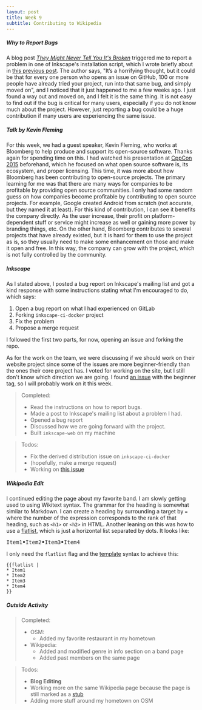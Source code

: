 ```yaml
---
layout: post
title: Week 9
subtitle: Contributing to Wikipedia
---
```



##### Why to Report Bugs
A blog post *[They Might Never Tell You It's Broken][WHY_TO_REPORT_BUGS]*
triggered me to report a problem in one of Inkscape's installation script, which 
I wrote briefly about in [this previous post][WEEK7]. The author says, "It’s a 
horrifying thought, but it could be that for every one person who opens an issue 
on GitHub, 100 or more people have already tried your project, run into that 
same bug, and simply moved on", and I noticed that it just happened to me a few
weeks ago. I just found a way out and moved on, and I felt it is the same thing.
It is not easy to find out if the bug is critical for many users, especially if
you do not know much about the project. However, just reporting a bug could be a
huge contribution if many users are experiencing the same issue.


##### Talk by Kevin Fleming
For this week, we had a guest speaker, Kevin Fleming, who works at Bloomberg to 
help produce and support its open-source software. Thanks again for spending 
time on this. I had watched his presentation at [CppCon 2015][CPP_CON] 
beforehand, which he focused on what open source software is, its ecosystem, 
and proper licensing. This time, it was more about how Bloomberg has 
been contributing to open-source projects. The primary learning for me was that
there are many ways for companies to be profitable by providing open source 
communities. I only had some random guess on how companies become profitable by 
contributing to open source projects. For example, Google created Android from 
scratch (not accurate, but they named it at least). For this kind of 
contribution, I can see it benefits the company directly. As the user 
increase, their profit on platform-dependent stuff or service might increase as 
well or gaining more power by branding things, etc. On the other hand, Bloomberg
contributes to several projects that have already existed, but it is hard for 
them to use the project as is, so they usually need to make some enhancement on 
those and make it open and free. In this way, the company can grow with the 
project, which is not fully controlled by the community.


##### Inkscape
As I stated above, I posted a bug report on Inkscape's mailing list and got a
kind response with some instructions stating what I'm encouraged to do, which
says:
1. Open a bug report on what I had experienced on GitLab
1. Forking `inkscape-ci-docker` project
1. Fix the problem
1. Propose a merge request

I followed the first two parts, for now, opening an issue and forking the repo.

As for the work on the team, we were discussing if we should work on 
their website project since some of the issues are more beginner-friendly than 
the ones their core project has. I voted for working on the site, but I still 
don't know which direction we are going. I found [an issue][issue_472] with the
beginner tag, so I will probably work on it this week.

> Completed:
> - Read the instructions on how to report bugs.
> - Made a post to Inkscape's mailing list about a problem I had.
> - Opened a bug report
> - Discussed how we are going forward with the project.
> - Built `inkscape-web` on my machine

> Todos:
> - Fix the derived distribution issue on `inkscape-ci-docker`
> - (hopefully, make a merge request)
> - Working on [this issue][issue_472]


##### Wikipedia Edit
I continued editing the page about my favorite band. I am slowly getting used
to using Wikitext syntax. The grammar for the heading is somewhat similar to
Markdown. I can create a heading by surrounding a target by `=` where the number
of the expression corresponds to the rank of that heading, such as `<h1>` or 
`<h2>` in HTML. Another leaning on this was how to use a [flatlist][FLAT_LIST], 
which is just a horizontal list separated by dots. It looks like:
<pre>Item1<b>&#8226;</b>Item2<b>&#8226;</b>Item3<b>&#8226;</b>Item4</pre>
I only need the `flatlist` flag and the [template][TEMPLATE] syntax to
achieve this:
``` text
{{flatlist |
* Item1 
* Item2 
* Item3 
* Item4 
}}
```

##### Outside Activity
> Completed:
> - OSM:
>   - Added my favorite restaurant in my hometown
> - Wikipedia:
>   - Added and modified genre in info section on a band page
>   - Added past members on the same page  

> Todos:
> - **Blog Editing**
> - Working more on the same Wikipedia page because the page is still marked as
> a [stub][STUB]
> - Adding more stuff around my hometown on OSM


[WHY_TO_REPORT_BUGS]: https://pointersgonewild.com/2019/11/02/they-might-never-tell-you-its-broken/
[CPP_CON]: https://www.youtube.com/watch?v=n2GhS-u-5FA
[FLAT_LIST]: https://en.wikipedia.org/wiki/Template:Flatlist
[TEMPLATE]: https://en.wikipedia.org/wiki/Wikipedia:Transclusion
[ISSUE_472]: https://gitlab.com/inkscape/inkscape-web/-/issues/472
[WEEK7]: https://hunter-college-ossd-spr-2020.github.io/Ks5810-weekly/week06/
[STUB]: https://en.wikipedia.org/wiki/Wikipedia:Stub